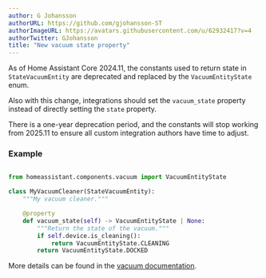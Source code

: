 ```yaml
---
author: G Johansson
authorURL: https://github.com/gjohansson-ST
authorImageURL: https://avatars.githubusercontent.com/u/62932417?v=4
authorTwitter: GJohansson
title: "New vacuum state property"
---
```


As of Home Assistant Core 2024.11, the constants used to return state in `StateVacuumEntity` are deprecated and replaced by the `VacuumEntityState` enum.

Also with this change, integrations should set the `vacuum_state` property instead of directly setting the `state` property.

There is a one-year deprecation period, and the constants will stop working from 2025.11 to ensure all custom integration authors have time to adjust.

### Example

```python

from homeassistant.components.vacuum import VacuumEntityState

class MyVacuumCleaner(StateVacuumEntity):
    """My vacuum cleaner."""

    @property
    def vacuum_state(self) -> VacuumEntityState | None:
        """Return the state of the vacuum."""
        if self.device.is_cleaning():
            return VacuumEntityState.CLEANING
        return VacuumEntityState.DOCKED

```

More details can be found in the [vacuum documentation](/docs/core/entity/vacuum#states).
